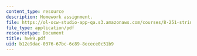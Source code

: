 ```yaml
---
content_type: resource
description: Homework assignment.
file: https://ol-ocw-studio-app-qa.s3.amazonaws.com/courses/8-251-string-theory-for-undergraduates-spring-2007/b12e9dac037667bc6c898ecece0c51b9_hwk9.pdf
file_type: application/pdf
resourcetype: Document
title: hwk9.pdf
uid: b12e9dac-0376-67bc-6c89-8ecece0c51b9
---
```

